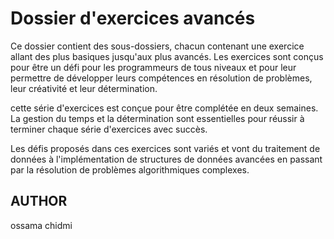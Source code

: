 # Dossier d'exercices avancés

Ce dossier contient des sous-dossiers, chacun contenant une exercice allant des plus basiques jusqu'aux plus avancés. Les exercices sont conçus pour être un défi pour les programmeurs de tous niveaux et pour leur permettre de développer leurs compétences en résolution de problèmes, leur créativité et leur détermination.

cette série d'exercices est conçue pour être complétée en deux semaines. La gestion du temps et la détermination sont essentielles pour réussir à terminer chaque série d'exercices avec succès.

Les défis proposés dans ces exercices sont variés et vont du traitement de données à l'implémentation de structures de données avancées en passant par la résolution de problèmes algorithmiques complexes.


## AUTHOR
ossama chidmi
